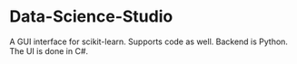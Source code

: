 # Data-Science-Studio
A GUI interface for scikit-learn. Supports code as well. Backend is Python. The UI is done in C#.

